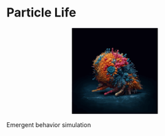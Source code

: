 # Particle Life

<div align="center">
    <img src="./resources/images/icon.svg" alt="Particle Life Icon" width="200" height="200">
</div>

Emergent behavior simulation
